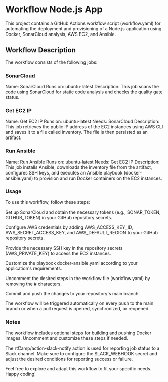 # Workflow Node.js App
This project contains a GitHub Actions workflow script (workflow.yaml) for automating the deployment and provisioning of a Node.js application using Docker, SonarCloud analysis, AWS EC2, and Ansible.

## Workflow Description
The workflow consists of the following jobs:

### SonarCloud
Name: SonarCloud
Runs on: ubuntu-latest
Description: This job scans the code using SonarCloud for static code analysis and checks the quality gate status.
### Get EC2 IP
Name: Get EC2 IP
Runs on: ubuntu-latest
Needs: SonarCloud
Description: This job retrieves the public IP address of the EC2 instances using AWS CLI and saves it to a file called inventory. The file is then persisted as an artifact.
### Run Ansible
Name: Run Ansible
Runs on: ubuntu-latest
Needs: Get EC2 IP
Description: This job installs Ansible, downloads the inventory file from the artifact, configures SSH keys, and executes an Ansible playbook (docker-ansible.yaml) to provision and run Docker containers on the EC2 instances.
### Usage
To use this workflow, follow these steps:

Set up SonarCloud and obtain the necessary tokens (e.g., SONAR_TOKEN, GITHUB_TOKEN) in your GitHub repository secrets.

Configure AWS credentials by adding AWS_ACCESS_KEY_ID, AWS_SECRET_ACCESS_KEY, and AWS_DEFAULT_REGION to your GitHub repository secrets.

Provide the necessary SSH key in the repository secrets (AWS_PRIVATE_KEY) to access the EC2 instances.

Customize the playbook docker-ansible.yaml according to your application's requirements.

Uncomment the desired steps in the workflow file (workflow.yaml) by removing the # characters.

Commit and push the changes to your repository's main branch.

The workflow will be triggered automatically on every push to the main branch or when a pull request is opened, synchronized, or reopened.

### Notes
The workflow includes optional steps for building and pushing Docker images. Uncomment and customize these steps if needed.

The rtCamp/action-slack-notify action is used for reporting job status to a Slack channel. Make sure to configure the SLACK_WEBHOOK secret and adjust the desired conditions for reporting success or failure.

Feel free to explore and adapt this workflow to fit your specific needs. Happy coding!
